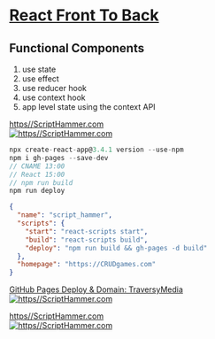 # [React Front To Back](https://www.udemy.com/course/modern-react-front-to-back/learn/lecture/14969700 'Traversy Media')

## Functional Components

1. use state
1. use effect
1. use reducer hook
1. use context hook
1. app level state using the context API

[https//ScriptHammer.com  
![https//ScriptHammer.com][logo]](https//ScriptHammer.com 'https//ScriptHammer.com')

[logo]: version/public/ScriptHammer.gif 'https//ScriptHammer.com'

```javascript
npx create-react-app@3.4.1 version --use-npm
npm i gh-pages --save-dev
// CNAME 13:00
// React 15:00
// npm run build
npm run deploy
```

```json
{
  "name": "script_hammer",
  "scripts": {
    "start": "react-scripts start",
    "build": "react-scripts build",
    "deploy": "npm run build && gh-pages -d build"
  },
  "homepage": "https://CRUDgames.com"
}
```

[GitHub Pages Deploy & Domain: TraversyMedia  
![https//ScriptHammer.com][traversypages]](https://youtu.be/SKXkC4SqtRk')

[traversypages]: version/public/traversyPages.png 'GitHub Pages Deploy & Domain'

[https//ScriptHammer.com  
![https//ScriptHammer.com][logo]](https//ScriptHammer.com 'https//ScriptHammer.com')

[logo]: version/public/ScriptHammer.gif 'https//ScriptHammer.com'
